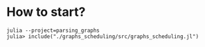 # How to start?

```
julia --project=parsing_graphs
julia> include("./graphs_scheduling/src/graphs_scheduling.jl")
```